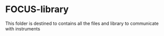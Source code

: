 # FOCUS-library
This folder is destined to contains all the files and library to communicate with instruments
